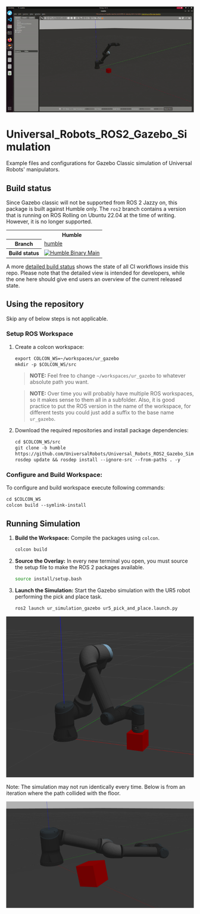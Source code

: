 ![movement.gif](movement.gif)

Universal_Robots_ROS2_Gazebo_Simulation
==========================================

Example files and configurations for Gazebo Classic simulation of Universal Robots' manipulators.

## Build status
Since Gazebo classic will not be supported from ROS 2 Jazzy on, this package is built against
Humble only. The `ros2` branch contains a version that is running on ROS Rolling on
Ubuntu 22.04 at the time of writing. However, it is no longer supported.

<table width="100%">
  <tr>
    <th></th>
    <th>Humble</th>
  </tr>
  <tr>
    <th>Branch</th>
    <td><a href="https://github.com/UniversalRobots/Universal_Robots_ROS2_Gazebo_Simulation/tree/humble">humble</a></td>
  </tr>
  <tr>
    <th>Build status</th>
    <td>
      <a href="https://github.com/UniversalRobots/Universal_Robots_ROS2_Gazebo_Simulation/actions/workflows/humble-binary-main.yml?query=event%3Aschedule++">
         <img src="https://github.com/UniversalRobots/Universal_Robots_ROS2_Gazebo_Simulation/actions/workflows/humble-binary-main.yml/badge.svg?event=schedule"
              alt="Humble Binary Main"/>
      </a> <br />
    </td>
  </tr>
</table>

A more [detailed build status](ci_status.md) shows the state of all CI workflows inside this repo.
Please note that the detailed view is intended for developers, while the one here should give end
users an overview of the current released state.

## Using the repository
Skip any of below steps is not applicable.

### Setup ROS Workspace

1. Create a colcon workspace:
   ```
   export COLCON_WS=~/workspaces/ur_gazebo
   mkdir -p $COLCON_WS/src
   ```

   > **NOTE:** Feel free to change `~/workspaces/ur_gazebo` to whatever absolute path you want.

   > **NOTE:** Over time you will probably have multiple ROS workspaces, so it makes sense to them all in a subfolder.
     Also, it is good practice to put the ROS version in the name of the workspace, for different tests you could just add a suffix to the base name `ur_gazebo`.

1. Download the required repositories and install package dependencies:
   ```
   cd $COLCON_WS/src
   git clone -b humble https://github.com/UniversalRobots/Universal_Robots_ROS2_Gazebo_Simulation.git
   rosdep update && rosdep install --ignore-src --from-paths . -y
   ```

### Configure and Build Workspace:
To configure and build workspace execute following commands:
  ```
  cd $COLCON_WS
  colcon build --symlink-install
  ```

## Running Simulation
1.  **Build the Workspace:** Compile the packages using `colcon`.
    ```bash
    colcon build
    ```

2.  **Source the Overlay:** In every new terminal you open, you must source the setup file to make the ROS 2 packages available.
    ```bash
    source install/setup.bash
    ```

3.  **Launch the Simulation:** Start the Gazebo simulation with the UR5 robot performing the pick and place task.
    ```bash
    ros2 launch ur_simulation_gazebo ur5_pick_and_place.launch.py
    ```

![screenshot2.png](screenshot2.png)

Note: The simulation may not run identically every time. Below is from an iteration where the path collided with the floor.

![screenshot1.png](screenshot1.png)
